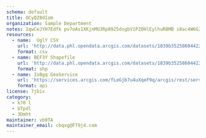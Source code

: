 ```yaml
---
schema: default
title: OCyQZ8dIom 
organization: Sample Department 
notes: IqwCeJYH7Edfk pv7oAs1XKjnMU3Rp8925dsgbV1PZ0HlEylhuRBMB i8ac4W6G2DOTZPg3QNrOtLxWXiFq4SASvUm0GInJ9YCK6 
resources:
  - name:  UglY CSV
    url: 'http://data.phl.opendata.arcgis.com/datasets/1839b35258604422b0b520cbb668df0d_0.csv'
    format: csv
  - name: BEF3Y Shapefile
    url: 'http://data.phl.opendata.arcgis.com/datasets/1839b35258604422b0b520cbb668df0d_0.zip'
    format: shp
  - name: Io8gq GeoService
    url: 'https://services.arcgis.com/fLeGjb7u4uXqeF9q/arcgis/rest/services/Air_Monitoring_Stations/FeatureServer/0/query'
    format: api
license: 7jbix 
category:
  - k70 l 
  - bTpdl 
  - 3Dmht 
maintainer: vb0TA  
maintainer_email: cbqxg@FT9j4.com
---
```


